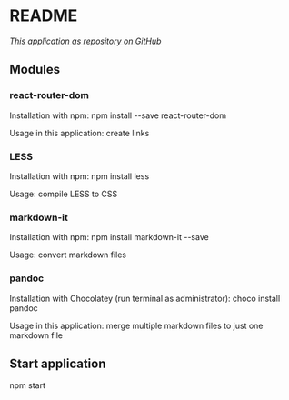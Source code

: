 README
======

*[This application as repository on
GitHub](https://github.com/Christoffer2019/jsramverk)*

Modules
-------

### react-router-dom

Installation with npm: npm install --save react-router-dom

Usage in this application: create links

### LESS

Installation with npm: npm install less

Usage: compile LESS to CSS

### markdown-it

Installation with npm: npm install markdown-it --save

Usage: convert markdown files

### pandoc

Installation with Chocolatey (run terminal as administrator): choco
install pandoc

Usage in this application: merge multiple markdown files to just one
markdown file

Start application
-----------------

npm start

